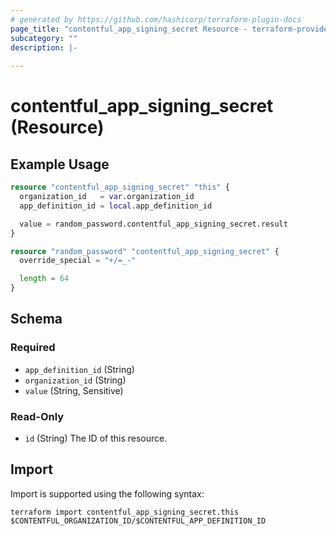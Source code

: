 ```yaml
---
# generated by https://github.com/hashicorp/terraform-plugin-docs
page_title: "contentful_app_signing_secret Resource - terraform-provider-contentful"
subcategory: ""
description: |-
  
---
```


# contentful_app_signing_secret (Resource)



## Example Usage

```terraform
resource "contentful_app_signing_secret" "this" {
  organization_id   = var.organization_id
  app_definition_id = local.app_definition_id

  value = random_password.contentful_app_signing_secret.result
}

resource "random_password" "contentful_app_signing_secret" {
  override_special = "+/=_-"

  length = 64
}
```

<!-- schema generated by tfplugindocs -->
## Schema

### Required

- `app_definition_id` (String)
- `organization_id` (String)
- `value` (String, Sensitive)

### Read-Only

- `id` (String) The ID of this resource.

## Import

Import is supported using the following syntax:

```shell
terraform import contentful_app_signing_secret.this $CONTENTFUL_ORGANIZATION_ID/$CONTENTFUL_APP_DEFINITION_ID
```
